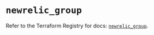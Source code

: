 # `newrelic_group`

Refer to the Terraform Registry for docs: [`newrelic_group`](https://registry.terraform.io/providers/newrelic/newrelic/3.35.2/docs/resources/group).
